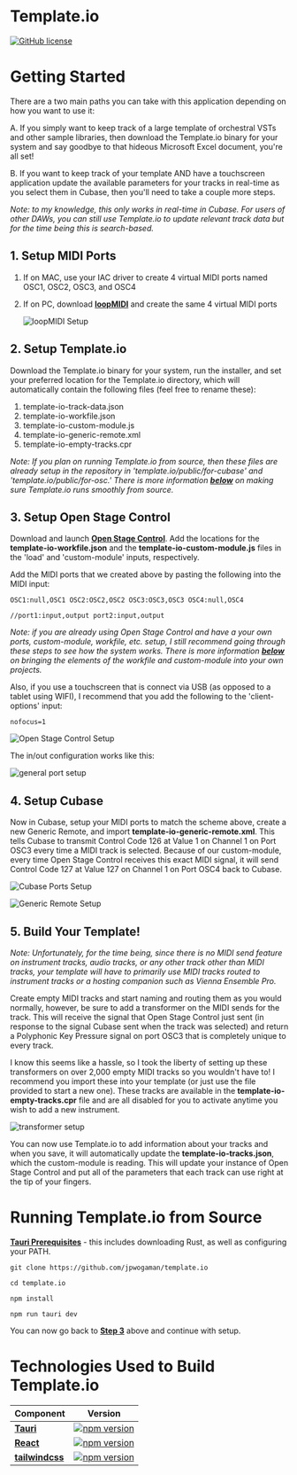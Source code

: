 # Template.io

[![GitHub license](https://img.shields.io/badge/license-MIT-blue.svg)](https://github.com/jpwogaman/template.io/LICENSE) 


# Getting Started

There are a two main paths you can take with this application depending on how you want to use it:

A. If you simply want to keep track of a large template of orchestral VSTs and other sample libraries, then download the Template.io binary for your system and say goodbye to that hideous Microsoft Excel document, you're all set!

B. If you want to keep track of your template AND have a touchscreen application update the available parameters for your tracks in real-time as you select them in Cubase, then you'll need to take a couple more steps.

*Note: to my knowledge, this only works in real-time in Cubase. For users of other DAWs, you can still use Template.io to update relevant track data but for the time being this is search-based.*

## 1. Setup MIDI Ports

1. If on MAC, use your IAC driver to create 4 virtual MIDI ports named OSC1, OSC2, OSC3, and OSC4
2. If on PC, download [**loopMIDI**](https://www.tobias-erichsen.de/software/loopmidi.html) and create the same 4 virtual MIDI ports

    ![loopMIDI Setup](./public/Images/loopMIDI.png)


## 2. Setup Template.io

Download the Template.io binary for your system, run the installer, and set your preferred location for the Template.io directory, which will automatically contain the following files (feel free to rename these):

1. template-io-track-data.json
2. template-io-workfile.json
3. template-io-custom-module.js
4. template-io-generic-remote.xml
5. template-io-empty-tracks.cpr

*Note: If you plan on running Template.io from source, then these files are already setup in the repository in 'template.io/public/for-cubase' and 'template.io/public/for-osc.' There is more information [**below**](#running-templateio-from-source) on making sure Template.io runs smoothly from source.*

## 3. Setup Open Stage Control
Download and launch [**Open Stage Control**](https://github.com/jean-emmanuel/open-stage-control.git). Add the locations for the **template-io-workfile.json** and the **template-io-custom-module.js** files in the 'load' and 'custom-module' inputs, respectively. 

Add the MIDI ports that we created above by pasting the following into the MIDI input:
```JS      
OSC1:null,OSC1 OSC2:OSC2,OSC2 OSC3:OSC3,OSC3 OSC4:null,OSC4
``` 
```JS
//port1:input,output port2:input,output
```
*Note: if you are already using Open Stage Control and have a your own ports, custom-module, workfile, etc. setup, I still recommend going through these steps to see how the system works. There is more information [**below**]() on bringing the elements of the workfile and custom-module into your own projects.*

Also, if you use a touchscreen that is connect via USB (as opposed to a tablet using WIFI), I recommend that you add the following to the 'client-options' input:
```
nofocus=1
```
![Open Stage Control Setup](./public/Images/osc-launcher.png)

The in/out configuration works like this:

![general port setup](./public/Images/general-port-setup.png)

## 4. Setup Cubase

Now in Cubase, setup your MIDI ports to match the scheme above, create a new Generic Remote, and import **template-io-generic-remote.xml**. This tells Cubase to transmit Control Code 126 at Value 1 on Channel 1 on Port OSC3 every time a MIDI track is selected. Because of our custom-module, every time Open Stage Control receives this exact MIDI signal, it will send Control Code 127 at Value 127 on Channel 1 on Port OSC4 back to Cubase. 

![Cubase Ports Setup](./public/Images/cubase-port-setup.png)

![Generic Remote Setup](./public/Images/template-io-generic-remote.png)

## 5. Build Your Template! 

*Note: Unfortunately, for the time being, since there is no MIDI send feature on instrument tracks, audio tracks, or any other track other than MIDI tracks, your template will have to primarily use MIDI tracks routed to instrument tracks or a hosting companion such as Vienna Ensemble Pro.*

Create empty MIDI tracks and start naming and routing them as you would normally, however, be sure to add a transformer on the MIDI sends for the track. This will receive the signal that Open Stage Control just sent (in response to the signal Cubase sent when the track was selected) and return a Polyphonic Key Pressure signal on port OSC3 that is completely unique to every track. 

I know this seems like a hassle, so I took the liberty of setting up these transformers on over 2,000 empty MIDI tracks so you wouldn't have to! I recommend you import these into your template (or just use the file provided to start a new one). These tracks are available in the **template-io-empty-tracks.cpr** file and are all disabled for you to activate anytime you wish to add a new instrument.

![transformer setup](./public/Images/cubase-transformer.png)

You can now use Template.io to add information about your tracks and when you save, it will automatically update the **template-io-tracks.json**, which the custom-module is reading. This will update your instance of Open Stage Control and put all of the parameters that each track can use right at the tip of your fingers. 
# Running Template.io from Source

[**Tauri Prerequisites**](https://tauri.app/v1/guides/getting-started/prerequisites) - this includes downloading Rust, as well as configuring your PATH. 

```
git clone https://github.com/jpwogaman/template.io
```
```
cd template.io
```
```
npm install
```
```
npm run tauri dev
```

You can now go back to [**Step 3**](#3-setup-open-stage-control) above and continue with setup.

# Technologies Used to Build Template.io

| Component                                                                 | Version                                                                                                                               | 
| ------------------------------------------------------------------------- | ------------------------------------------------------------------------------------------------------------------------------------- | 
| [**Tauri**](https://github.com/tauri-apps/tauri)                          | [![npm version](https://img.shields.io/npm/v/create-tauri-app.svg?style=flat)](https://github.com/tauri-apps/tauri)                   |
| [**React**](https://github.com/facebook/react)                            | [![npm version](https://img.shields.io/npm/v/react.svg?style=flat)](https://github.com/facebook/react)                                |
| [**tailwindcss**](https://github.com/tailwindlabs/tailwindcss)            | [![npm version](https://img.shields.io/npm/v/tailwindcss.svg?style=flat)](https://github.com/tailwindlabs/tailwindcss)                |
